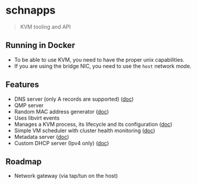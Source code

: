 # schnapps

> KVM tooling and API

## Running in Docker

- To be able to use KVM, you need to have the proper unix capabilities.
- If you are using the bridge NIC, you need to use the `host` network mode.

## Features

- DNS server (only A records are supported) ([doc](/docs/dns.md))
- QMP server
- Random MAC address generator ([doc](/docs/id.md))
- Uses libvirt events
- Manages a KVM process, its lifecycle and its configuration ([doc](/docs/vm.md))
- Simple VM scheduler with cluster health monitoring ([doc](/docs/scheduler.md))
- Metadata server ([doc](/docs/metadata.md))
- Custom DHCP server (Ipv4 only) ([doc](/docs/dhcp.md))

## Roadmap

- Network gateway (via tap/tun on the host)
